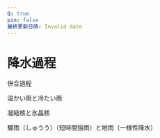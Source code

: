 ```yaml
---
Q: true
pin: false
最終更新日時: Invalid date
---
```

# 降水過程

併合過程

温かい雨と冷たい雨

凝結核と氷晶核

驟雨（しゅうう）（短時間強雨）と地雨（一様性降水）